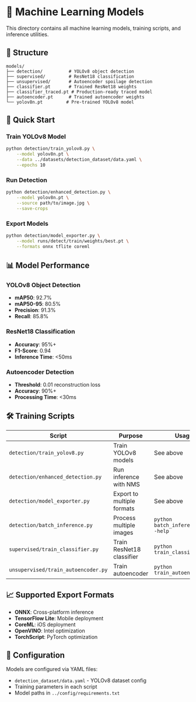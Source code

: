 # 🤖 Machine Learning Models

This directory contains all machine learning models, training scripts, and inference utilities.

## 📁 Structure

```
models/
├── detection/          # YOLOv8 object detection
├── supervised/         # ResNet18 classification  
├── unsupervised/       # Autoencoder spoilage detection
├── classifier.pt       # Trained ResNet18 weights
├── classifier_traced.pt # Production-ready traced model
├── autoencoder.pt      # Trained autoencoder weights
└── yolov8n.pt         # Pre-trained YOLOv8 model
```

## 🚀 Quick Start

### Train YOLOv8 Model
```bash
python detection/train_yolov8.py \
    --model yolov8n.pt \
    --data ../datasets/detection_dataset/data.yaml \
    --epochs 10
```

### Run Detection
```bash
python detection/enhanced_detection.py \
    --model yolov8n.pt \
    --source path/to/image.jpg \
    --save-crops
```

### Export Models
```bash
python detection/model_exporter.py \
    --model runs/detect/train/weights/best.pt \
    --formats onnx tflite coreml
```

## 📊 Model Performance

### YOLOv8 Object Detection
- **mAP50**: 92.7%
- **mAP50-95**: 80.5%
- **Precision**: 91.3%
- **Recall**: 85.8%

### ResNet18 Classification
- **Accuracy**: 95%+
- **F1-Score**: 0.94
- **Inference Time**: <50ms

### Autoencoder Detection
- **Threshold**: 0.01 reconstruction loss
- **Accuracy**: 90%+
- **Processing Time**: <30ms

## 🛠️ Training Scripts

| Script | Purpose | Usage |
|--------|---------|-------|
| `detection/train_yolov8.py` | Train YOLOv8 models | See above |
| `detection/enhanced_detection.py` | Run inference with NMS | See above |
| `detection/model_exporter.py` | Export to multiple formats | See above |
| `detection/batch_inference.py` | Process multiple images | `python batch_inference.py --help` |
| `supervised/train_classifier.py` | Train ResNet18 classifier | `python train_classifier.py` |
| `unsupervised/train_autoencoder.py` | Train autoencoder | `python train_autoencoder.py` |

## 📈 Supported Export Formats

- **ONNX**: Cross-platform inference
- **TensorFlow Lite**: Mobile deployment
- **CoreML**: iOS deployment
- **OpenVINO**: Intel optimization
- **TorchScript**: PyTorch optimization

## 🔧 Configuration

Models are configured via YAML files:
- `detection_dataset/data.yaml` - YOLOv8 dataset config
- Training parameters in each script
- Model paths in `../config/requirements.txt`
